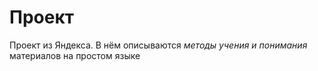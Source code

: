 # Проект

Проект из Яндекса. В нём описываются *методы учения и понимания* материалов на простом языке
